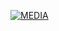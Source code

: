 <!DOCTYPE html>
<html lang="ru">
 <head>
  <meta charset="utf-8">
  <title>Изображения-ссылки</title>
 </head>
 <body>
  <p>
  <a href="https://refpa4979689.top/L?tag=d_3587894m_1732c_MALACKX&site=3587894&ad=1732&r=registration&utm_source=TWITCH&utm_medium=fix&utm_campaign=STREAM&utm_term=MALACKO_LOL&utm_content=all"><img src="https://jumpshare.com/s/xyVwKx1fUTj7HCDsfKTm" alt="MEDIA"></a>
  </p>
 </body>
</html>
